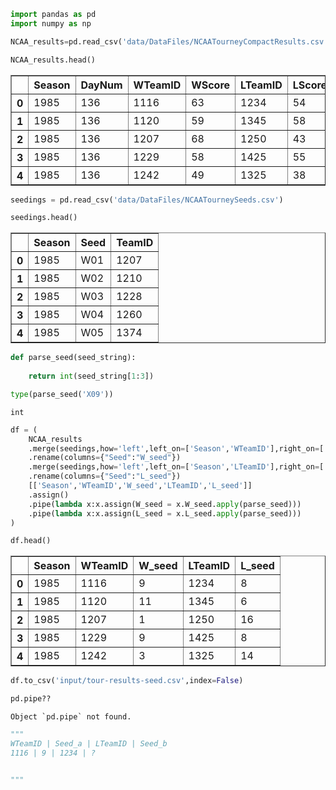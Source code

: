 

```python
import pandas as pd
import numpy as np
```


```python
NCAA_results=pd.read_csv('data/DataFiles/NCAATourneyCompactResults.csv')
```


```python
NCAA_results.head()
```




<div>
<style scoped>
    .dataframe tbody tr th:only-of-type {
        vertical-align: middle;
    }

    .dataframe tbody tr th {
        vertical-align: top;
    }

    .dataframe thead th {
        text-align: right;
    }
</style>
<table border="1" class="dataframe">
  <thead>
    <tr style="text-align: right;">
      <th></th>
      <th>Season</th>
      <th>DayNum</th>
      <th>WTeamID</th>
      <th>WScore</th>
      <th>LTeamID</th>
      <th>LScore</th>
      <th>WLoc</th>
      <th>NumOT</th>
    </tr>
  </thead>
  <tbody>
    <tr>
      <th>0</th>
      <td>1985</td>
      <td>136</td>
      <td>1116</td>
      <td>63</td>
      <td>1234</td>
      <td>54</td>
      <td>N</td>
      <td>0</td>
    </tr>
    <tr>
      <th>1</th>
      <td>1985</td>
      <td>136</td>
      <td>1120</td>
      <td>59</td>
      <td>1345</td>
      <td>58</td>
      <td>N</td>
      <td>0</td>
    </tr>
    <tr>
      <th>2</th>
      <td>1985</td>
      <td>136</td>
      <td>1207</td>
      <td>68</td>
      <td>1250</td>
      <td>43</td>
      <td>N</td>
      <td>0</td>
    </tr>
    <tr>
      <th>3</th>
      <td>1985</td>
      <td>136</td>
      <td>1229</td>
      <td>58</td>
      <td>1425</td>
      <td>55</td>
      <td>N</td>
      <td>0</td>
    </tr>
    <tr>
      <th>4</th>
      <td>1985</td>
      <td>136</td>
      <td>1242</td>
      <td>49</td>
      <td>1325</td>
      <td>38</td>
      <td>N</td>
      <td>0</td>
    </tr>
  </tbody>
</table>
</div>




```python
seedings = pd.read_csv('data/DataFiles/NCAATourneySeeds.csv')
```


```python
seedings.head()
```




<div>
<style scoped>
    .dataframe tbody tr th:only-of-type {
        vertical-align: middle;
    }

    .dataframe tbody tr th {
        vertical-align: top;
    }

    .dataframe thead th {
        text-align: right;
    }
</style>
<table border="1" class="dataframe">
  <thead>
    <tr style="text-align: right;">
      <th></th>
      <th>Season</th>
      <th>Seed</th>
      <th>TeamID</th>
    </tr>
  </thead>
  <tbody>
    <tr>
      <th>0</th>
      <td>1985</td>
      <td>W01</td>
      <td>1207</td>
    </tr>
    <tr>
      <th>1</th>
      <td>1985</td>
      <td>W02</td>
      <td>1210</td>
    </tr>
    <tr>
      <th>2</th>
      <td>1985</td>
      <td>W03</td>
      <td>1228</td>
    </tr>
    <tr>
      <th>3</th>
      <td>1985</td>
      <td>W04</td>
      <td>1260</td>
    </tr>
    <tr>
      <th>4</th>
      <td>1985</td>
      <td>W05</td>
      <td>1374</td>
    </tr>
  </tbody>
</table>
</div>




```python
def parse_seed(seed_string):
    
    return int(seed_string[1:3])
```


```python
type(parse_seed('X09'))
```




    int




```python
df = (
    NCAA_results
    .merge(seedings,how='left',left_on=['Season','WTeamID'],right_on=['Season','TeamID'])
    .rename(columns={"Seed":"W_seed"})
    .merge(seedings,how='left',left_on=['Season','LTeamID'],right_on=['Season','TeamID'])
    .rename(columns={"Seed":"L_seed"})
    [['Season','WTeamID','W_seed','LTeamID','L_seed']]
    .assign()
    .pipe(lambda x:x.assign(W_seed = x.W_seed.apply(parse_seed)))
    .pipe(lambda x:x.assign(L_seed = x.L_seed.apply(parse_seed)))
)
```


```python
df.head()
```




<div>
<style scoped>
    .dataframe tbody tr th:only-of-type {
        vertical-align: middle;
    }

    .dataframe tbody tr th {
        vertical-align: top;
    }

    .dataframe thead th {
        text-align: right;
    }
</style>
<table border="1" class="dataframe">
  <thead>
    <tr style="text-align: right;">
      <th></th>
      <th>Season</th>
      <th>WTeamID</th>
      <th>W_seed</th>
      <th>LTeamID</th>
      <th>L_seed</th>
    </tr>
  </thead>
  <tbody>
    <tr>
      <th>0</th>
      <td>1985</td>
      <td>1116</td>
      <td>9</td>
      <td>1234</td>
      <td>8</td>
    </tr>
    <tr>
      <th>1</th>
      <td>1985</td>
      <td>1120</td>
      <td>11</td>
      <td>1345</td>
      <td>6</td>
    </tr>
    <tr>
      <th>2</th>
      <td>1985</td>
      <td>1207</td>
      <td>1</td>
      <td>1250</td>
      <td>16</td>
    </tr>
    <tr>
      <th>3</th>
      <td>1985</td>
      <td>1229</td>
      <td>9</td>
      <td>1425</td>
      <td>8</td>
    </tr>
    <tr>
      <th>4</th>
      <td>1985</td>
      <td>1242</td>
      <td>3</td>
      <td>1325</td>
      <td>14</td>
    </tr>
  </tbody>
</table>
</div>




```python
df.to_csv('input/tour-results-seed.csv',index=False)
```


```python
pd.pipe??
```

    Object `pd.pipe` not found.



```python
"""
WTeamID | Seed_a | LTeamID | Seed_b
1116 | 9 | 1234 | ? 


"""
```
